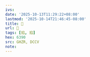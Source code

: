 ```yaml
---
ivs:
date: '2025-10-13T11:29:22+08:00'
lastmod: '2025-10-14T21:46:45-08:00'
title: 󰡋
url: 󰡋
tags: [掐, 掐]
hex: 6390
src: GHZR, DCCV
note:
---
```

